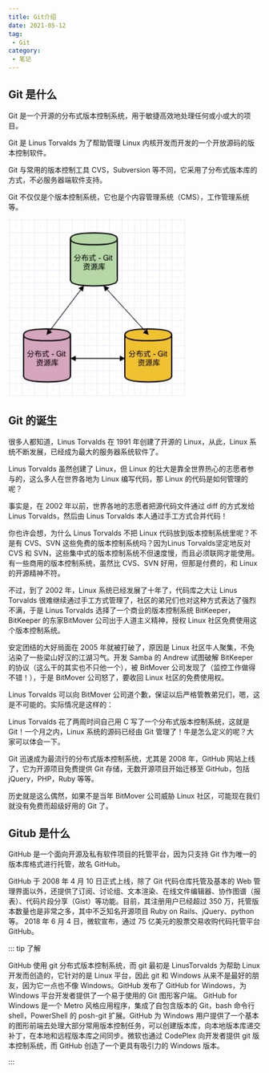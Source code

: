 ```yaml
---
title: Git介绍
date: 2021-05-12
tag:
 - Git
category: 
 - 笔记
---
```


## Git 是什么

Git 是一个开源的分布式版本控制系统，用于敏捷高效地处理任何或小或大的项目。

Git 是 Linus Torvalds 为了帮助管理 Linux 内核开发而开发的一个开放源码的版本控制软件。

Git 与常用的版本控制工具 CVS，Subversion 等不同，它采用了分布式版本库的方式，不必服务器端软件支持。

Git 不仅仅是个版本控制系统，它也是个内容管理系统（CMS），工作管理系统等。

![dvcs](./assets/dvcs.png)

## Git 的诞生

很多人都知道，Linus Torvalds 在 1991 年创建了开源的 Linux，从此，Linux 系统不断发展，已经成为最大的服务器系统软件了。

Linus Torvalds 虽然创建了 Linux，但 Linux 的壮大是靠全世界热心的志愿者参与的，这么多人在世界各地为 Linux 编写代码，那 Linux 的代码是如何管理的呢？

事实是，在 2002 年以前，世界各地的志愿者把源代码文件通过 diff 的方式发给 Linus Torvalds，然后由 Linus Torvalds 本人通过手工方式合并代码！

你也许会想，为什么 Linus Torvalds 不把 Linux 代码放到版本控制系统里呢？不是有 CVS、SVN 这些免费的版本控制系统吗？因为Linus Torvalds坚定地反对 CVS 和 SVN，这些集中式的版本控制系统不但速度慢，而且必须联网才能使用。有一些商用的版本控制系统，虽然比 CVS、SVN 好用，但那是付费的，和 Linux 的开源精神不符。

不过，到了 2002 年，Linux 系统已经发展了十年了，代码库之大让 Linus Torvalds 很难继续通过手工方式管理了，社区的弟兄们也对这种方式表达了强烈不满，于是 Linus Torvalds 选择了一个商业的版本控制系统 BitKeeper，BitKeeper 的东家BitMover 公司出于人道主义精神，授权 Linux 社区免费使用这个版本控制系统。

安定团结的大好局面在 2005 年就被打破了，原因是 Linux 社区牛人聚集，不免沾染了一些梁山好汉的江湖习气。开发 Samba 的 Andrew 试图破解 BitKeeper 的协议（这么干的其实也不只他一个），被 BitMover 公司发现了（监控工作做得不错！），于是 BitMover 公司怒了，要收回 Linux 社区的免费使用权。

Linus Torvalds 可以向 BitMover 公司道个歉，保证以后严格管教弟兄们，嗯，这是不可能的。实际情况是这样的：

Linus Torvalds 花了两周时间自己用 C 写了一个分布式版本控制系统，这就是 Git！一个月之内，Linux 系统的源码已经由 Git 管理了！牛是怎么定义的呢？大家可以体会一下。

Git 迅速成为最流行的分布式版本控制系统，尤其是 2008 年，GitHub 网站上线了，它为开源项目免费提供 Git 存储，无数开源项目开始迁移至 GitHub，包括 jQuery，PHP，Ruby 等等。

历史就是这么偶然，如果不是当年 BitMover 公司威胁 Linux 社区，可能现在我们就没有免费而超级好用的 Git 了。

## Gitub 是什么

GitHub 是一个面向开源及私有软件项目的托管平台，因为只支持 Git 作为唯一的版本库格式进行托管，故名 GitHub。

GitHub 于 2008 年 4 月 10 日正式上线，除了 Git 代码仓库托管及基本的 Web 管理界面以外，还提供了订阅、讨论组、文本渲染、在线文件编辑器、协作图谱（报表）、代码片段分享（Gist）等功能。目前，其注册用户已经超过 350 万，托管版本数量也是非常之多，其中不乏知名开源项目 Ruby on Rails、jQuery、python 等。
2018 年 6 月 4 日，微软宣布，通过 75 亿美元的股票交易收购代码托管平台 GitHub。

::: tip 了解

GitHub 使用 git 分布式版本控制系统，而 git 最初是 LinusTorvalds 为帮助 Linux 开发而创造的，它针对的是 Linux 平台，因此 git 和 Windows 从来不是最好的朋友，因为它一点也不像 Windows。GitHub 发布了 GitHub for Windows，为 Windows 平台开发者提供了一个易于使用的 Git 图形客户端。
GitHub for Windows 是一个 Metro 风格应用程序，集成了自包含版本的 Git，bash 命令行 shell，PowerShell 的 posh-git 扩展。GitHub 为 Windows 用户提供了一个基本的图形前端去处理大部分常用版本控制任务，可以创建版本库，向本地版本库递交补丁，在本地和远程版本库之间同步。微软也通过 CodePlex 向开发者提供 git 版本控制系统，而 GitHub 创造了一个更具有吸引力的 Windows 版本。

:::
